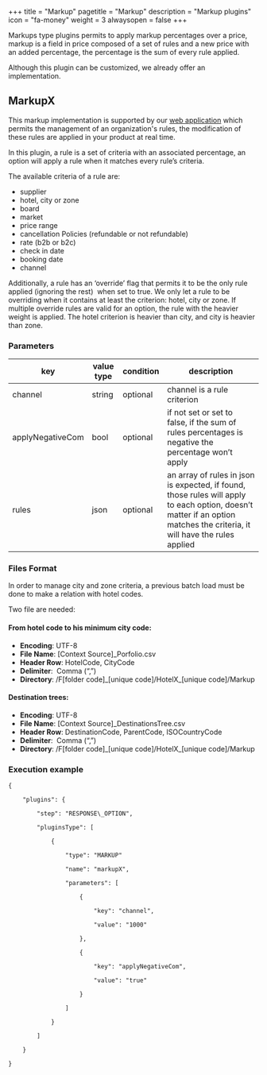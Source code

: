 +++
title = "Markup"
pagetitle = "Markup"
description = "Markup plugins"
icon = "fa-money"
weight = 3
alwaysopen = false
+++

Markups type plugins permits to apply markup percentages over a price, markup is a field in price composed of a set of rules and a new price with an added percentage, the percentage is the sum of every rule applied.

Although this plugin can be customized, we already offer an implementation.

## MarkupX

This markup implementation is supported by our [web application](https://travelb2b.xmltravelgate.com/) which permits the management of an organization's rules, the modification of these rules are applied in your product at real time.

In this plugin, a rule is a set of criteria with an associated percentage, an option will apply a rule when it matches every rule’s criteria.

The available criteria of a rule are:

* supplier 
* hotel, city or zone 
* board 
* market 
* price range 
* cancellation Policies (refundable or not refundable) 
* rate (b2b or b2c) 
* check in date 
* booking date 
* channel 

Additionally, a rule has an ‘override’ flag that permits it to be the only rule applied (ignoring the rest)  when set to true. We only let a rule to be overriding when it contains at least the criterion: hotel, city or zone. If multiple override rules are valid for an option, the rule with the heavier weight is applied. The hotel criterion is heavier than city, and city is heavier than zone.

### Parameters

|key|value type|condition|description|
|----|----|----|----|
|channel|string|optional|channel is a rule criterion|
|applyNegativeCom|bool|optional|if not set or set to false, if the sum of rules percentages is negative the percentage won’t apply|
|rules|json|optional|an array of rules in json is expected, if found, those rules will apply to each option, doesn’t matter if an option matches the criteria, it will have the rules applied|

### Files Format

In order to manage city and zone criteria, a previous batch load must be done to make a relation with hotel codes.

Two file are needed:

#### From hotel code to his minimum city code:

* **Encoding**: UTF-8 
* **File Name**: [Context Source]\_Porfolio.csv 
* **Header Row**: HotelCode, CityCode
* **Delimiter**:  Comma (“,”) 
* **Directory**: /F[folder code]\_[unique code]/HotelX\_[unique code]/Markup

#### Destination trees:

* **Encoding**: UTF-8 
* **File Name**: [Context Source]\_DestinationsTree.csv 
* **Header Row**: DestinationCode, ParentCode, ISOCountryCode 
* **Delimiter**:  Comma (“,”) 
* **Directory**: /F[folder code]\_[unique code]/HotelX\_[unique code]/Markup 

### Execution example

```
{

    "plugins": {

        "step": "RESPONSE\_OPTION",

        "pluginsType": [

            {

                "type": "MARKUP"

                "name": "markupX",

                "parameters": [

                    {

                        "key": "channel",

                        "value": "1000"

                    },

                    {

                        "key": "applyNegativeCom",

                        "value": "true"

                    }

                ]

            }

        ]

    }

}
```
